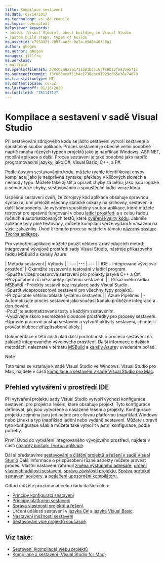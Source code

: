 ```yaml
---
title: Kompilace sestavení
ms.date: 07/14/2017
ms.technology: vs-ide-compile
ms.topic: conceptual
helpviewer_keywords:
- builds [Visual Studio], about building in Visual Studio
- custom build steps, types of builds
ms.assetid: c7958821-285f-4e28-9e7a-b5d8b40336a1
author: ghogen
ms.author: ghogen
manager: jillfra
ms.workload:
- multiple
ms.openlocfilehash: 5d8cb2a8a7a1711b01bcb167fceb13faa30e571c
ms.sourcegitcommit: f3f668ecaf11b4c2738ebc91923c6b5e38e74670
ms.translationtype: MT
ms.contentlocale: cs-CZ
ms.lasthandoff: 01/16/2020
ms.locfileid: "76114712"
---
```

# <a name="compile-and-build-in-visual-studio"></a>Kompilace a sestavení v sadě Visual Studio

Při sestavování zdrojového kódu se jádro sestavení vytvoří sestavení a spustitelný soubor aplikace. Proces sestavení je obecně velmi podobné napříč mnoha různých typech projektů jako je například Windows, ASP.NET, mobilní aplikace a další. Proces sestavení je také podobné jako napříč programovacími jazyky, jako C#, Visual Basic, C++, a F#.

Podle častým sestavováním kódu, můžete rychle identifikovat chyby kompilace, jako je nesprávná syntaxe, překlepy v klíčových slovech a neshody typu. Můžete také zjistit a opravit chyby za běhu, jako jsou logické a sémantické chyby, sestavováním a spouštěním ladicí verze kódu.

Úspěšné sestavení ověří, že zdrojový kód aplikace obsahuje správnou syntaxi a, umí přeložit všechny statické odkazy na knihovny, sestavení a další komponenty. Je vytvořen spustitelný soubor aplikace, které můžete testovat pro správné fungování v obou [ladicí prostředí](../debugger/index.yml) a s celou řadou ručních a automatizovaných testů, které [ověření kvality kódu](../test/improve-code-quality.md). Jakmile aplikace byly plně testovány, můžete kompilaci verze vydání k nasazení na vaše zákazníky. Úvod k tomuto procesu najdete v tématu [názorný postup: Tvorba aplikace](../ide/walkthrough-building-an-application.md).

Pro vytvoření aplikace můžete použít některý z následujících metod: integrované vývojové prostředí sady Visual Studio, nástroje příkazového řádku MSBuild a kanály Azure:

| Metoda sestavení | Výhody |
| --- |--- | --- |
| IDE – integrované vývojové prostředí |-Okamžité sestavení a testování v ladicí program.<br />-Spusťte víceprocesorová sestavení pro projekty jazyka C++ a C#.<br />-Přizpůsobení různé aspekty systému sestavení. |
| Příkazového řádku MSBuild| -Projekty sestavit bez instalace sady Visual Studio.<br />-Spustit víceprocesorová sestavení pro všechny typy projektů.<br />-Přizpůsobte většinu oblastí systému sestavení.|
| Azure Pipelines | -Automatizujte proces sestavení jako součást kanálu průběžné integrace a doručování.<br />-Použijte automatizované testy s každým sestavením.<br />-Využívejte skoro neomezené cloudové prostředky pro procesy sestavení.<br />-Upravte pracovní postup sestavení a vytvořit aktivity sestavení, chcete-li provést hluboce přizpůsobené úkoly.|

Dokumentace v této části platí další podrobnosti o procesu sestavení na základě integrovaného vývojového prostředí. Další informace o dalších metodách, naleznete v tématu [MSBuild](../msbuild/msbuild.md) a [kanály Azure](/azure/devops/pipelines/index?view=vsts)v uvedeném pořadí.

> [!NOTE]
> Toto téma se vztahuje k sadě Visual Studio ve Windows. Visual Studio pro Mac, najdete v části [kompilace a sestavení v sadě Visual Studio pro Mac](/visualstudio/mac/compiling-and-building).

## <a name="overview-of-building-from-the-ide"></a>Přehled vytváření v prostředí IDE

Při vytváření projektu sady Visual Studio vytvoří výchozí konfigurace sestavení pro projekt a řešení, které obsahuje projekt.  Tyto konfigurace definovat, jak jsou vytvořené a nasazené řešení a projekty. Konfigurace projektu zejména jsou jedinečné pro cílovou platformu (například Windows nebo Linux) a typ (například ladění nebo vydání) sestavení. Můžete upravit tyto konfigurace však a můžete také vytvořit vlastní konfigurace, podle potřeby.

První Úvod do vytváření integrovaného vývojového prostředí, najdete v části [názorný postup: Tvorba aplikace](walkthrough-building-an-application.md).

Dál si představíme [sestavování a čištění projektů a řešení v sadě Visual Studio](building-and-cleaning-projects-and-solutions-in-visual-studio.md) Další informace o přizpůsobení různé aspekty můžete provést proces. Vlastní nastavení zahrnují [změna výstupního adresáře](how-to-change-the-build-output-directory.md), [určení vlastních událostí sestavení](specifying-custom-build-events-in-visual-studio.md), [správu závislostí projektu](how-to-create-and-remove-project-dependencies.md), [Správa protokol sestavení soubory](how-to-view-save-and-configure-build-log-files.md), a [potlačení upozornění kompilátoru](how-to-suppress-compiler-warnings.md).

Odtud můžete prozkoumat celou řadu dalších úloh:
- [Principy konfigurací sestavení](understanding-build-configurations.md)
- [Principy platforem sestavení](understanding-build-platforms.md)
- [Správa vlastností projektů a řešení](managing-project-and-solution-properties.md).
- Určení událostí sestavení v [jazyka C#](how-to-specify-build-events-csharp.md) a [jazyka Visual Basic](how-to-specify-build-events-visual-basic.md).
- [Nastavení možností sestavení](reference/options-dialog-box-projects-and-solutions-build-and-run.md)
- [Sestavování více projektů současně](../msbuild/building-multiple-projects-in-parallel-with-msbuild.md).

## <a name="see-also"></a>Viz také:

- [Sestavení (kompilace) webu projektů](https://msdn.microsoft.com/Library/a9cbb88c-8fff-4c67-848b-98fbfd823193)
- [Kompilace a sestavení (Visual Studio for Mac)](/visualstudio/mac/compiling-and-building)
